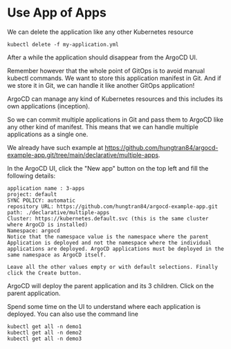 # Use App of Apps
We can delete the application like any other Kubernetes resource

```
kubectl delete -f my-application.yml
```

After a while the application should disappear from the ArgoCD UI.

Remember however that the whole point of GitOps is to avoid manual kubectl commands. We want to store this application manifest in Git. And if we store it in Git, we can handle it like another GitOps application!

ArgoCD can manage any kind of Kubernetes resources and this includes its own applications (inception).

So we can commit multiple applications in Git and pass them to ArgoCD like any other kind of manifest. This means that we can handle multiple applications as a single one.

We already have such example at https://github.com/hungtran84/argocd-example-app.git/tree/main/declarative/multiple-apps.

In the ArgoCD UI, click the "New app" button on the top left and fill the following details:

```
application name : 3-apps
project: default
SYNC POLICY: automatic
repository URL: https://github.com/hungtran84/argocd-example-app.git
path: ./declarative/multiple-apps
Cluster: https://kubernetes.default.svc (this is the same cluster where ArgoCD is installed)
Namespace: argocd
Notice that the namespace value is the namespace where the parent Application is deployed and not the namespace where the individual applications are deployed. ArgoCD applications must be deployed in the same namespace as ArgoCD itself.

Leave all the other values empty or with default selections. Finally click the Create button.
```

ArgoCD will deploy the parent application and its 3 children. Click on the parent application.

Spend some time on the UI to understand where each application is deployed. You can also use the command line
```
kubectl get all -n demo1
kubectl get all -n demo2
kubectl get all -n demo3
```

